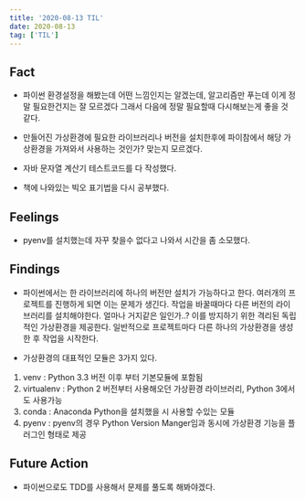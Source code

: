 ```yaml
---
title: '2020-08-13 TIL'
date: 2020-08-13
tag: ['TIL']
---
```


## Fact

- 파이썬 환경설정을 해봤는데 어떤 느낌인지는 알겠는데, 알고리즘만 푸는데 이게 정말 필요한건지는 잘 모르겠다 그래서 다음에 정말 필요할때 다시해보는게 좋을 것 같다.

- 만들어진 가상환경에 필요한 라이브러리나 버전을 설치한후에 파이참에서 해당 가상환경을 가져와서 사용하는 것인가? 맞는지 모르겠다.

- 자바 문자열 계산기 테스트코드를 다 작성했다.

- 책에 나와있는 빅오 표기법을 다시 공부했다.

## Feelings

- pyenv를 설치했는데 자꾸 찾을수 없다고 나와서 시간을 좀 소모했다.

## Findings

- 파이썬에서는 한 라이브러리에 하나의 버전만 설치가 가능하다고 한다. 여러개의 프로젝트를 진행하게 되면 이는 문제가 생긴다. 작업을 바꿀때마다 다른 버전의 라이브러리를 설치해야한다. 얼마나 거지같은 일인가..?
  이를 방지하기 위한 격리된 독립적인 가상환경을 제공한다. 일반적으로 프로젝트마다 다른 하나의 가상환경을 생성한 후 작업을 시작한다.

- 가상환경의 대표적인 모듈은 3가지 있다.

1. venv : Python 3.3 버전 이후 부터 기본모듈에 포함됨
2. virtualenv : Python 2 버전부터 사용해오던 가상환경 라이브러리, Python 3에서도 사용가능
3. conda : Anaconda Python을 설치했을 시 사용할 수있는 모듈
4. pyenv : pyenv의 경우 Python Version Manger임과 동시에 가상환경 기능을 플러그인 형태로 제공

## Future Action

- 파이썬으로도 TDD를 사용해서 문제를 풀도록 해봐야겠다.
